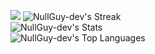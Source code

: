 <img 
src="https://camo.githubusercontent.com/b307fe528c9a608f02b64cde86ec98faddbd911570434ee4e23209a7f3be291a/68747470733a2f2f63617073756c652d72656e6465722e76657263656c2e6170702f6170693f747970653d776176696e6726636f6c6f723d6772616469656e7426746578743d48656c6c6f21253230f09f918b266865696768743d3130302673656374696f6e3d686561646572">
![NullGuy-dev's Streak](https://github-readme-streak-stats.herokuapp.com/?user=NullGuy-dev&theme=tokyonight&hide_border=false)
<br>
![NullGuy-dev's Stats](https://github-readme-stats.vercel.app/api?username=NullGuy-dev&theme=tokyonight&show_icons=true&hide_border=false&count_private=true)
<br>
![NullGuy-dev's Top Languages](https://github-readme-stats.vercel.app/api/top-langs/?username=NullGuy-dev&theme=tokyonight&show_icons=true&hide_border=false&layout=compact)
